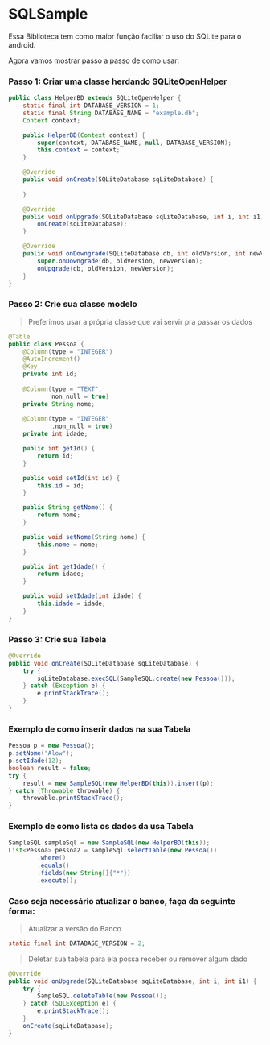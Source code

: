# SQLSample

Essa Biblioteca tem como maior função faciliar o uso do SQLite para o android.

Agora vamos mostrar passo a passo de como usar:

### Passo 1: Criar uma classe herdando SQLiteOpenHelper

```JAVA
public class HelperBD extends SQLiteOpenHelper {
    static final int DATABASE_VERSION = 1;
    static final String DATABASE_NAME = "example.db";
    Context context;

    public HelperBD(Context context) {
        super(context, DATABASE_NAME, null, DATABASE_VERSION);
        this.context = context;
    }

    @Override
    public void onCreate(SQLiteDatabase sqLiteDatabase) {
        
    }

    @Override
    public void onUpgrade(SQLiteDatabase sqLiteDatabase, int i, int i1) 
        onCreate(sqLiteDatabase);
    }

    @Override
    public void onDowngrade(SQLiteDatabase db, int oldVersion, int newVersion) {
        super.onDowngrade(db, oldVersion, newVersion);
        onUpgrade(db, oldVersion, newVersion);
    }
}
```

### Passo 2: Crie sua classe modelo

<blockquote>
  <p>
    Preferimos usar a própria classe que vai servir pra passar os dados
  </p>
</blockquote>

```JAVA
@Table
public class Pessoa {
    @Column(type = "INTEGER")
    @AutoIncrement()
    @Key
    private int id;
	
    @Column(type = "TEXT",
            non_null = true)
    private String nome;
	
    @Column(type = "INTEGER"
            ,non_null = true)
    private int idade;

    public int getId() {
        return id;
    }

    public void setId(int id) {
        this.id = id;
    }

    public String getNome() {
        return nome;
    }

    public void setNome(String nome) {
        this.nome = nome;
    }

    public int getIdade() {
        return idade;
    }

    public void setIdade(int idade) {
        this.idade = idade;
    }
}

```

### Passo 3: Crie sua Tabela

```JAVA
@Override
public void onCreate(SQLiteDatabase sqLiteDatabase) {
	try {
		sqLiteDatabase.execSQL(SampleSQL.create(new Pessoa()));
	} catch (Exception e) {
		e.printStackTrace();
	}
}
```

### Exemplo de como inserir dados na sua Tabela

```JAVA
Pessoa p = new Pessoa();
p.setNome("Alow");
p.setIdade(12);
boolean result = false;
try {
	result = new SampleSQL(new HelperBD(this)).insert(p);
} catch (Throwable throwable) {
	throwable.printStackTrace();
}
```

### Exemplo de como lista os dados da usa Tabela

```JAVA
SampleSQL sampleSql = new SampleSQL(new HelperBD(this));
List<Pessoa> pessoa2 = sampleSql.selectTable(new Pessoa())
		.where()
		.equals()
		.fields(new String[]{"*"})
		.execute();
```		

### Caso seja necessário atualizar o banco, faça da seguinte forma:

<blockquote>
  <p>
    Atualizar a versão do Banco
  </p>
</blockquote>

```JAVA
static final int DATABASE_VERSION = 2;
```

<blockquote>
  <p>
    Deletar sua tabela para ela possa receber ou remover algum dado
  </p>
</blockquote>

```JAVA
@Override
public void onUpgrade(SQLiteDatabase sqLiteDatabase, int i, int i1) {
	try {
		SampleSQL.deleteTable(new Pessoa());
	} catch (SQLException e) {
		e.printStackTrace();
	}
	onCreate(sqLiteDatabase);
}
```
